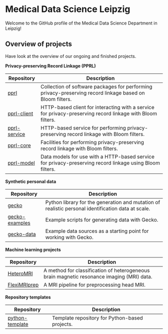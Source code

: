 # Medical Data Science Leipzig

Welcome to the GitHub profile of the Medical Data Science Department in Leipzig!


## Overview of projects

Have look at the overview of our ongoing and finished projects.

**Privacy-preserving Record Linkage (PPRL)**

| Repository                                             | Description                                                                                                |
|--------------------------------------------------------|------------------------------------------------------------------------------------------------------------|
| [pprl](https://github.com/ul-mds/pprl)                 | Collection of software packages for performing privacy-preserving record linkage based on Bloom filters.   |
| [pprl-client](https://github.com/ul-mds/pprl-client)   | HTTP-based client for interacting with a service for privacy-preserving record linkage with Bloom filters. |
| [pprl-service](https://github.com/ul-mds/pprl-service) | HTTP-based service for performing privacy-preserving record linkage with Bloom filters.                    |
| [pprl-core](https://github.com/ul-mds/pprl-core)       | Facilities for performing privacy-preserving record linkage with Bloom filters.                            |
| [pprl-model](https://github.com/ul-mds/pprl-model)     | Data models for use with a HTTP-based service for privacy-preserving record linkage using Bloom filters.   |


**Synthetic personal data**

| Repository                                                 | Description                                                                                        |
|------------------------------------------------------------|----------------------------------------------------------------------------------------------------|
| [gecko](https://github.com/ul-mds/gecko)                   | Python library for the generation and mutation of realistic personal identification data at scale. |
| [gecko-examples](https://github.com/ul-mds/gecko-examples) | Example scripts for generating data with Gecko.                                                    |
| [gecko-data](https://github.com/ul-mds/gecko-data)         | Example data sources as a starting point for working with Gecko.                                   |


**Machine learning projects**

| Repository                                             | Description                                                                               |
|--------------------------------------------------------|-------------------------------------------------------------------------------------------|
| [HeteroMRI](https://github.com/ul-mds/HeteroMRI)       | A method for classification of heterogeneous brain magnetic resonance imaging (MRI) data. |
| [FlexiMRIprep](https://github.com/ul-mds/FlexiMRIprep) | A MRI pipeline for preprocessing head MRI.                                                |


**Repository templates**

| Repository                                                   | Description                                    |
|--------------------------------------------------------------|------------------------------------------------|
| [python-template](https://github.com/ul-mds/python-template) | Template repository for Python-based projects. |